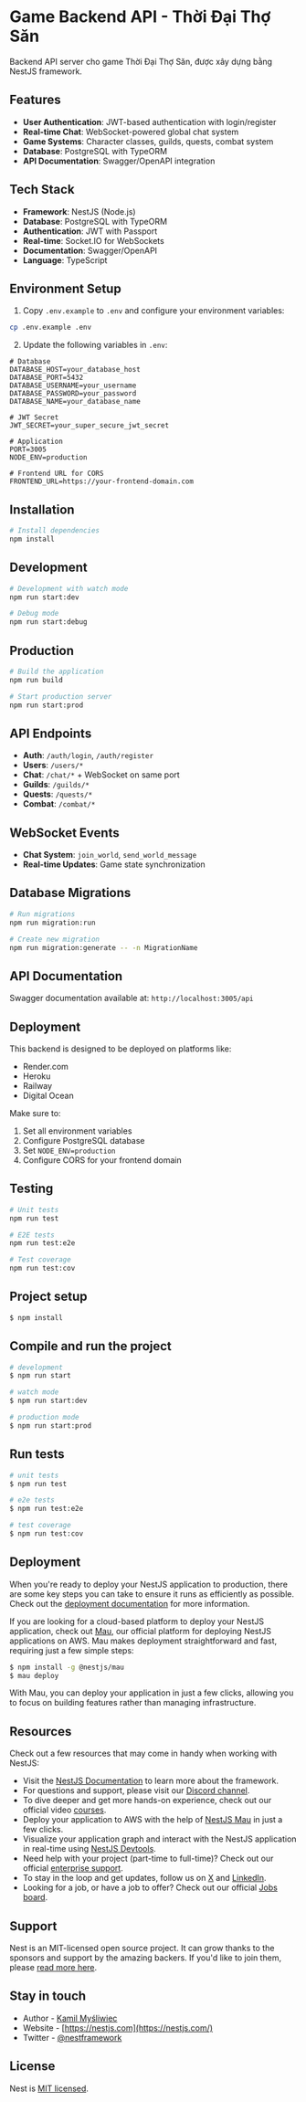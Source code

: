 # Game Backend API - Thời Đại Thợ Săn

Backend API server cho game Thời Đại Thợ Săn, được xây dựng bằng NestJS framework.

## Features

- **User Authentication**: JWT-based authentication with login/register
- **Real-time Chat**: WebSocket-powered global chat system
- **Game Systems**: Character classes, guilds, quests, combat system
- **Database**: PostgreSQL with TypeORM
- **API Documentation**: Swagger/OpenAPI integration

## Tech Stack

- **Framework**: NestJS (Node.js)
- **Database**: PostgreSQL with TypeORM
- **Authentication**: JWT with Passport
- **Real-time**: Socket.IO for WebSockets
- **Documentation**: Swagger/OpenAPI
- **Language**: TypeScript

## Environment Setup

1. Copy `.env.example` to `.env` and configure your environment variables:

```bash
cp .env.example .env
```

2. Update the following variables in `.env`:
```env
# Database
DATABASE_HOST=your_database_host
DATABASE_PORT=5432
DATABASE_USERNAME=your_username
DATABASE_PASSWORD=your_password
DATABASE_NAME=your_database_name

# JWT Secret
JWT_SECRET=your_super_secure_jwt_secret

# Application
PORT=3005
NODE_ENV=production

# Frontend URL for CORS
FRONTEND_URL=https://your-frontend-domain.com
```

## Installation

```bash
# Install dependencies
npm install
```

## Development

```bash
# Development with watch mode
npm run start:dev

# Debug mode
npm run start:debug
```

## Production

```bash
# Build the application
npm run build

# Start production server
npm run start:prod
```

## API Endpoints

- **Auth**: `/auth/login`, `/auth/register`
- **Users**: `/users/*`
- **Chat**: `/chat/*` + WebSocket on same port
- **Guilds**: `/guilds/*`
- **Quests**: `/quests/*`
- **Combat**: `/combat/*`

## WebSocket Events

- **Chat System**: `join_world`, `send_world_message`
- **Real-time Updates**: Game state synchronization

## Database Migrations

```bash
# Run migrations
npm run migration:run

# Create new migration
npm run migration:generate -- -n MigrationName
```

## API Documentation

Swagger documentation available at: `http://localhost:3005/api`

## Deployment

This backend is designed to be deployed on platforms like:
- Render.com
- Heroku
- Railway
- Digital Ocean

Make sure to:
1. Set all environment variables
2. Configure PostgreSQL database
3. Set `NODE_ENV=production`
4. Configure CORS for your frontend domain

## Testing

```bash
# Unit tests
npm run test

# E2E tests
npm run test:e2e

# Test coverage
npm run test:cov
```

## Project setup

```bash
$ npm install
```

## Compile and run the project

```bash
# development
$ npm run start

# watch mode
$ npm run start:dev

# production mode
$ npm run start:prod
```

## Run tests

```bash
# unit tests
$ npm run test

# e2e tests
$ npm run test:e2e

# test coverage
$ npm run test:cov
```

## Deployment

When you're ready to deploy your NestJS application to production, there are some key steps you can take to ensure it runs as efficiently as possible. Check out the [deployment documentation](https://docs.nestjs.com/deployment) for more information.

If you are looking for a cloud-based platform to deploy your NestJS application, check out [Mau](https://mau.nestjs.com), our official platform for deploying NestJS applications on AWS. Mau makes deployment straightforward and fast, requiring just a few simple steps:

```bash
$ npm install -g @nestjs/mau
$ mau deploy
```

With Mau, you can deploy your application in just a few clicks, allowing you to focus on building features rather than managing infrastructure.

## Resources

Check out a few resources that may come in handy when working with NestJS:

- Visit the [NestJS Documentation](https://docs.nestjs.com) to learn more about the framework.
- For questions and support, please visit our [Discord channel](https://discord.gg/G7Qnnhy).
- To dive deeper and get more hands-on experience, check out our official video [courses](https://courses.nestjs.com/).
- Deploy your application to AWS with the help of [NestJS Mau](https://mau.nestjs.com) in just a few clicks.
- Visualize your application graph and interact with the NestJS application in real-time using [NestJS Devtools](https://devtools.nestjs.com).
- Need help with your project (part-time to full-time)? Check out our official [enterprise support](https://enterprise.nestjs.com).
- To stay in the loop and get updates, follow us on [X](https://x.com/nestframework) and [LinkedIn](https://linkedin.com/company/nestjs).
- Looking for a job, or have a job to offer? Check out our official [Jobs board](https://jobs.nestjs.com).

## Support

Nest is an MIT-licensed open source project. It can grow thanks to the sponsors and support by the amazing backers. If you'd like to join them, please [read more here](https://docs.nestjs.com/support).

## Stay in touch

- Author - [Kamil Myśliwiec](https://twitter.com/kammysliwiec)
- Website - [https://nestjs.com](https://nestjs.com/)
- Twitter - [@nestframework](https://twitter.com/nestframework)

## License

Nest is [MIT licensed](https://github.com/nestjs/nest/blob/master/LICENSE).
